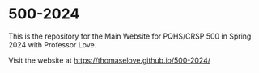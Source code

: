 # 500-2024

This is the repository for the Main Website for PQHS/CRSP 500 in Spring 2024 with Professor Love.

Visit the website at https://thomaselove.github.io/500-2024/
